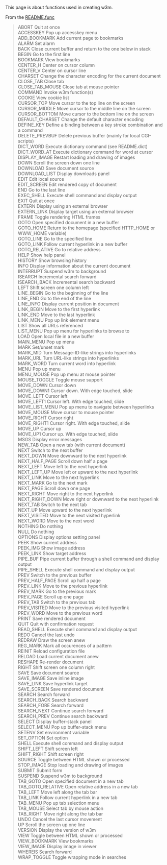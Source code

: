 This page is about functions used in creating w3m.

From the [README.func](/doc/doc-old/doc-en/README.func)

> ABORT		Quit at once  
ACCESSKEY	Pop up accesskey menu  
ADD_BOOKMARK	Add current page to bookmarks  
ALARM		Set alarm  
BACK		Close current buffer and return to the one below in stack  
BEGIN		Go to the first line  
BOOKMARK	View bookmarks  
CENTER_H	Center on cursor column  
CENTER_V	Center on cursor line  
CHARSET 	Change the character encoding for the current document  
CLOSE_TAB	Close tab  
CLOSE_TAB_MOUSE Close tab at mouse pointer  
COMMAND 	Invoke w3m function(s)  
COOKIE		View cookie list  
CURSOR_TOP	Move cursor to the top line on the screen  
CURSOR_MIDDLE	Move cursor to the middle line on the screen  
CURSOR_BOTTOM	Move cursor to the bottom line on the screen  
DEFAULT_CHARSET Change the default character encoding  
DEFINE_KEY	Define a binding between a key stroke combination and a command  
DELETE_PREVBUF	Delete previous buffer (mainly for local CGI-scripts)  
DICT_WORD	Execute dictionary command (see README.dict)  
DICT_WORD_AT	Execute dictionary command for word at cursor  
DISPLAY_IMAGE	Restart loading and drawing of images  
DOWN		Scroll the screen down one line  
DOWNLOAD	Save document source  
DOWNLOAD_LIST	Display downloads panel  
EDIT		Edit local source  
EDIT_SCREEN	Edit rendered copy of document  
END		Go to the last line  
EXEC_SHELL	Execute shell command and display output  
EXIT		Quit at once  
EXTERN		Display using an external browser  
EXTERN_LINK	Display target using an external browser  
FRAME		Toggle rendering HTML frames  
GOTO		Open specified document in a new buffer  
GOTO_HOME	Return to the homepage (specified HTTP_HOME or WWW_HOME variable)  
GOTO_LINE	Go to the specified line  
GOTO_LINK	Follow current hyperlink in a new buffer  
GOTO_RELATIVE	Go to relative address  
HELP		Show help panel  
HISTORY 	Show browsing history  
INFO		Display information about the current document  
INTERRUPT	Suspend w3m to background  
ISEARCH 	Incremental search forward  
ISEARCH_BACK	Incremental search backward  
LEFT		Shift screen one column left  
LINE_BEGIN	Go to the beginning of the line  
LINE_END	Go to the end of the line  
LINE_INFO	Display current position in document  
LINK_BEGIN	Move to the first hyperlink  
LINK_END	Move to the last hyperlink  
LINK_MENU	Pop up link element menu  
LIST		Show all URLs referenced  
LIST_MENU	Pop up menu for hyperlinks to browse to  
LOAD		Open local file in a new buffer  
MAIN_MENU	Pop up menu  
MARK		Set/unset mark  
MARK_MID	Turn Message-ID-like strings into hyperlinks  
MARK_URL	Turn URL-like strings into hyperlinks  
MARK_WORD	Turn current word into hyperlink  
MENU		Pop up menu  
MENU_MOUSE	Pop up menu at mouse pointer  
MOUSE_TOGGLE	Toggle mouse support  
MOVE_DOWN	Cursor down  
MOVE_DOWN1	Cursor down. With edge touched, slide  
MOVE_LEFT	Cursor left  
MOVE_LEFT1	Cursor left. With edge touched, slide  
MOVE_LIST_MENU	Pop up menu to navigate between hyperlinks  
MOVE_MOUSE	Move cursor to mouse pointer  
MOVE_RIGHT	Cursor right  
MOVE_RIGHT1	Cursor right. With edge touched, slide  
MOVE_UP		Cursor up  
MOVE_UP1	Cursor up. With edge touched, slide  
MSGS		Display error messages  
NEW_TAB 	Open a new tab (with current document)  
NEXT		Switch to the next buffer  
NEXT_DOWN	Move downward to the next hyperlink  
NEXT_HALF_PAGE	Scroll down half a page  
NEXT_LEFT	Move left to the next hyperlink  
NEXT_LEFT_UP	Move left or upward to the next hyperlink  
NEXT_LINK	Move to the next hyperlink  
NEXT_MARK	Go to the next mark  
NEXT_PAGE	Scroll down one page  
NEXT_RIGHT	Move right to the next hyperlink  
NEXT_RIGHT_DOWN	Move right or downward to the next hyperlink  
NEXT_TAB	Switch to the next tab  
NEXT_UP		Move upward to the next hyperlink  
NEXT_VISITED	Move to the next visited hyperlink  
NEXT_WORD	Move to the next word  
NOTHING 	Do nothing  
NULL		Do nothing  
OPTIONS 	Display options setting panel  
PEEK		Show current address  
PEEK_IMG	Show image address  
PEEK_LINK	Show target address  
PIPE_BUF	Pipe current buffer through a shell command and display output  
PIPE_SHELL	Execute shell command and display output  
PREV		Switch to the previous buffer  
PREV_HALF_PAGE	Scroll up half a page  
PREV_LINK	Move to the previous hyperlink  
PREV_MARK	Go to the previous mark  
PREV_PAGE	Scroll up one page  
PREV_TAB	Switch to the previous tab  
PREV_VISITED	Move to the previous visited hyperlink  
PREV_WORD	Move to the previous word  
PRINT		Save rendered document  
QUIT		Quit with confirmation request  
READ_SHELL	Execute shell command and display output  
REDO		Cancel the last undo  
REDRAW		Draw the screen anew  
REG_MARK	Mark all occurences of a pattern  
REINIT		Reload configuration file  
RELOAD		Load current document anew  
RESHAPE 	Re-render document  
RIGHT		Shift screen one column right  
SAVE		Save document source  
SAVE_IMAGE	Save inline image  
SAVE_LINK	Save hyperlink target  
SAVE_SCREEN	Save rendered document  
SEARCH		Search forward  
SEARCH_BACK	Search backward  
SEARCH_FORE	Search forward  
SEARCH_NEXT	Continue search forward  
SEARCH_PREV	Continue search backward  
SELECT		Display buffer-stack panel  
SELECT_MENU	Pop up buffer-stack menu  
SETENV		Set environment variable  
SET_OPTION	Set option  
SHELL		Execute shell command and display output  
SHIFT_LEFT	Shift screen left  
SHIFT_RIGHT	Shift screen right  
SOURCE		Toggle between HTML shown or processed  
STOP_IMAGE	Stop loading and drawing of images  
SUBMIT		Submit form  
SUSPEND 	Suspend w3m to background  
TAB_GOTO	Open specified document in a new tab  
TAB_GOTO_RELATIVE	Open relative address in a new tab  
TAB_LEFT	Move left along the tab bar  
TAB_LINK	Follow current hyperlink in a new tab  
TAB_MENU	Pop up tab selection menu  
TAB_MOUSE	Select tab by mouse action  
TAB_RIGHT	Move right along the tab bar  
UNDO		Cancel the last cursor movement  
UP		Scroll the screen up one line  
VERSION		Display the version of w3m  
VIEW		Toggle between HTML shown or processed  
VIEW_BOOKMARK	View bookmarks  
VIEW_IMAGE	Display image in viewer  
WHEREIS 	Search forward  
WRAP_TOGGLE	Toggle wrapping mode in searches  

